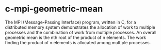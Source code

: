 # c-mpi-geometric-mean
The MPI (Message-Passing Interface) program, written in C, for a distributed memory system  demonstrates the allocation of work to multiple processes and the combination of work from multiple processes.  An overall geometric mean is the nth root of the product of n elements.  The work finding the product of n elements is allocated among multiple processes.
